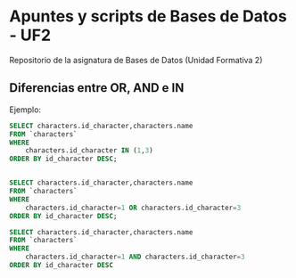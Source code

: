 # Apuntes y scripts de Bases de Datos - UF2
Repositorio de la asignatura de Bases de Datos (Unidad Formativa 2)

## Diferencias entre OR, AND e IN
Ejemplo:

```sql
SELECT characters.id_character,characters.name
FROM `characters`
WHERE
	characters.id_character IN (1,3)
ORDER BY id_character DESC;


SELECT characters.id_character,characters.name
FROM `characters`
WHERE
	characters.id_character=1 OR characters.id_character=3
ORDER BY id_character DESC;

SELECT characters.id_character,characters.name
FROM `characters`
WHERE
	characters.id_character=1 AND characters.id_character=3
ORDER BY id_character DESC
```
